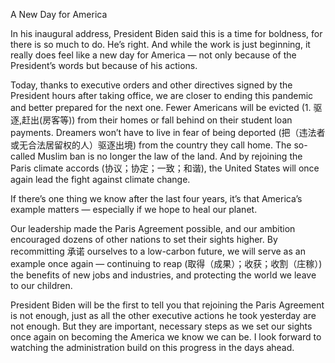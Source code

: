 A New Day for America

In his inaugural address, President Biden said this is a time for boldness, for there is so much to do. He’s right. And while the work is just beginning, it really does feel like a new day for America — not only because of the President’s words but because of his actions.

Today, thanks to executive orders and other directives signed by the President hours after taking office, we are closer to ending this pandemic and better prepared for the next one. Fewer Americans will be evicted (1. 驱逐,赶出(房客等)) from their homes or fall behind on their student loan payments. Dreamers won’t have to live in fear of being deported (把（违法者或无合法居留权的人）驱逐出境) from the country they call home. The so-called Muslim ban is no longer the law of the land. And by rejoining the Paris climate accords (协议；协定；一致；和谐), the United States will once again lead the fight against climate change.

If there’s one thing we know after the last four years, it’s that America’s example matters — especially if we hope to heal our planet.

Our leadership made the Paris Agreement possible, and our ambition encouraged dozens of other nations to set their sights higher. By recommitting 承诺 ourselves to a low-carbon future, we will serve as an example once again — continuing to reap (取得（成果）；收获；收割（庄稼）) the benefits of new jobs and industries, and protecting the world we leave to our children.

President Biden will be the first to tell you that rejoining the Paris Agreement is not enough, just as all the other executive actions he took yesterday are not enough. But they are important, necessary steps as we set our sights once again on becoming the America we know we can be. I look forward to watching the administration build on this progress in the days ahead.